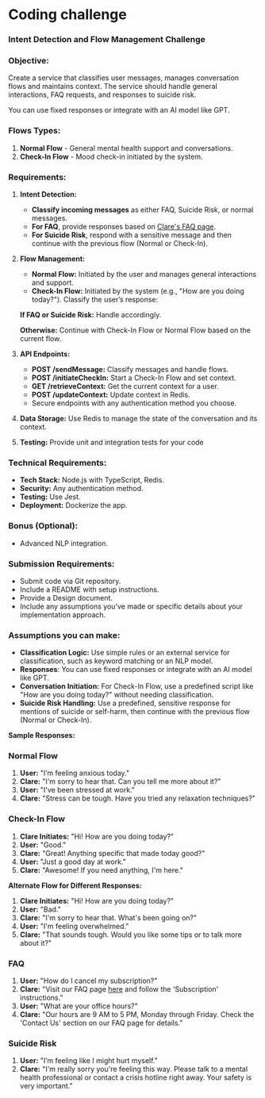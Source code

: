 # Coding challenge 

### **Intent Detection and Flow Management Challenge**

### **Objective:**

Create a service that classifies user messages, manages conversation flows and maintains context. The service should handle general interactions, FAQ requests, and responses to suicide risk.

You can use fixed responses or integrate with an AI model like GPT.

### **Flows Types:**

1. **Normal Flow** - General mental health support and conversations.
2. **Check-In Flow** - Mood check-in initiated by the system.

### **Requirements:**

1. **Intent Detection:**
    - **Classify incoming messages** as either FAQ, Suicide Risk, or normal messages.
    - **For FAQ**, provide responses based on [Clare's FAQ page](https://www.clareandme.com/faq).
    - **For Suicide Risk**, respond with a sensitive message and then continue with the previous flow (Normal or Check-In).
2. **Flow Management:**
    - **Normal Flow:** Initiated by the user and manages general interactions and support.
    - **Check-In Flow:** Initiated by the system (e.g., "How are you doing today?"). Classify the user’s response:
    
    **If FAQ or Suicide Risk:** Handle accordingly.
    
    **Otherwise:** Continue with Check-In Flow or Normal Flow based on the current flow.
    

1. **API Endpoints:**
    - **POST /sendMessage:** Classify messages and handle flows.
    - **POST /initiateCheckIn:** Start a Check-In Flow and set context.
    - **GET /retrieveContext:** Get the current context for a user.
    - **POST /updateContext:** Update context in Redis.
    - Secure endpoints with any authentication method you choose.
2. **Data Storage:** Use Redis to manage the state of the conversation and its context.
3. **Testing:** Provide unit and integration tests for your code

### **Technical Requirements:**

- **Tech Stack:** Node.js with TypeScript, Redis.
- **Security:** Any authentication method.
- **Testing:** Use Jest.
- **Deployment:** Dockerize the app.

### **Bonus (Optional):**

- Advanced NLP integration.

### **Submission Requirements:**

- Submit code via Git repository.
- Include a README with setup instructions.
- Provide a Design document.
- Include any assumptions you’ve made or specific details about your implementation approach.

### **Assumptions you can make:**

- **Classification Logic:** Use simple rules or an external service for classification, such as keyword matching or an NLP model.
- **Responses**: You can use fixed responses or integrate with an AI model like GPT.
- **Conversation Initiation:** For Check-In Flow, use a predefined script like "How are you doing today?" without needing classification.
- **Suicide Risk Handling:** Use a predefined, sensitive response for mentions of suicide or self-harm, then continue with the previous flow (Normal or Check-In).

**Sample Responses:**

### **Normal Flow**

1. **User:** "I’m feeling anxious today."
2. **Clare:** "I'm sorry to hear that. Can you tell me more about it?"
3. **User:** "I've been stressed at work."
4. **Clare:** "Stress can be tough. Have you tried any relaxation techniques?"

### **Check-In Flow**

1. **Clare Initiates:** "Hi! How are you doing today?"
2. **User:** "Good."
3. **Clare:** "Great! Anything specific that made today good?"
4. **User:** "Just a good day at work."
5. **Clare:** "Awesome! If you need anything, I'm here."

**Alternate Flow for Different Responses:**

1. **Clare Initiates:** "Hi! How are you doing today?"
2. **User:** "Bad."
3. **Clare:** "I'm sorry to hear that. What's been going on?"
4. **User:** "I'm feeling overwhelmed."
5. **Clare:** "That sounds tough. Would you like some tips or to talk more about it?"

### **FAQ**

1. **User:** "How do I cancel my subscription?"
2. **Clare:** "Visit our FAQ page [here](https://www.clareandme.com/faq) and follow the 'Subscription' instructions."
3. **User:** "What are your office hours?"
4. **Clare:** "Our hours are 9 AM to 5 PM, Monday through Friday. Check the 'Contact Us' section on our FAQ page for details."

### **Suicide Risk**

1. **User:** "I’m feeling like I might hurt myself."
2. **Clare:** "I'm really sorry you're feeling this way. Please talk to a mental health professional or contact a crisis hotline right away. Your safety is very important."